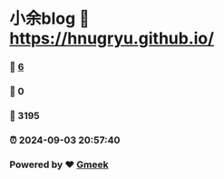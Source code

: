# 小余blog :link: https://hnugryu.github.io/ 
### :page_facing_up: [6](https://hnugryu.github.io//tag.html) 
### :speech_balloon: 0 
### :hibiscus: 3195 
### :alarm_clock: 2024-09-03 20:57:40 
### Powered by :heart: [Gmeek](https://github.com/Meekdai/Gmeek)
